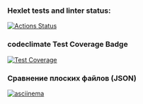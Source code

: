 ### Hexlet tests and linter status:
[![Actions Status](https://github.com/aralts/php-project-48/actions/workflows/hexlet-check.yml/badge.svg)](https://github.com/aralts/php-project-48/actions)

### codeclimate Test Coverage Badge
[![Test Coverage](https://api.codeclimate.com/v1/badges/e4bbc781679fe1c373fe/test_coverage)](https://codeclimate.com/github/aralts/php-project-48/test_coverage)

### Сравнение плоских файлов (JSON)
[![asciinema](https://img.shields.io/badge/asciinema%20(lesson%204)-E6695B)](https://asciinema.org/a/sL3eFK3jELaVYOvESMCwqpbly)